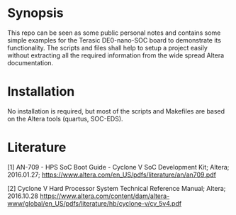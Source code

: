 
Synopsis
=============
This repo can be seen as some public personal notes and contains some simple examples for the Terasic DE0-nano-SOC board to demonstrate its functionality.
The scripts and files shall help to setup a project easily without extracting all the required information from the
wide spread Altera documentation.



Installation
=============
No installation is required, but most of the scripts and Makefiles are based on the Altera tools (quartus, SOC-EDS).


Literature
=============

[1] AN-709 - HPS SoC Boot Guide - Cyclone V SoC Development Kit; Altera; 2016.01.27;
    https://www.altera.com/en_US/pdfs/literature/an/an709.pdf

[2] Cyclone V Hard Processor System Technical Reference Manual; Altera; 2016.10.28
    https://www.altera.com/content/dam/altera-www/global/en_US/pdfs/literature/hb/cyclone-v/cv_5v4.pdf
